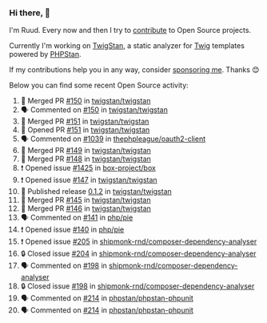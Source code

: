 ### Hi there, 👋

I'm Ruud. Every now and then I try to [contribute](https://github.com/pulls?q=+is%3Apr+author%3Aruudk+archived%3Afalse+is%3Apublic+) to Open Source projects.

Currently I'm working on [TwigStan](https://github.com/twigstan), a static analyzer for [Twig](https://twig.symfony.com/) templates powered by [PHPStan](https://phpstan.org/).

If my contributions help you in any way, consider [sponsoring me](https://github.com/sponsors/ruudk). Thanks 😊

Below you can find some recent Open Source activity:

<!--START_SECTION:activity-->
1. 🎉 Merged PR [#150](https://github.com/twigstan/twigstan/pull/150) in [twigstan/twigstan](https://github.com/twigstan/twigstan)
2. 🗣 Commented on [#150](https://github.com/twigstan/twigstan/pull/150#issuecomment-2510906030) in [twigstan/twigstan](https://github.com/twigstan/twigstan)
3. 🎉 Merged PR [#151](https://github.com/twigstan/twigstan/pull/151) in [twigstan/twigstan](https://github.com/twigstan/twigstan)
4. 💪 Opened PR [#151](https://github.com/twigstan/twigstan/pull/151) in [twigstan/twigstan](https://github.com/twigstan/twigstan)
5. 🗣 Commented on [#1039](https://github.com/thephpleague/oauth2-client/pull/1039#issuecomment-2507225248) in [thephpleague/oauth2-client](https://github.com/thephpleague/oauth2-client)
6. 🎉 Merged PR [#149](https://github.com/twigstan/twigstan/pull/149) in [twigstan/twigstan](https://github.com/twigstan/twigstan)
7. 🎉 Merged PR [#148](https://github.com/twigstan/twigstan/pull/148) in [twigstan/twigstan](https://github.com/twigstan/twigstan)
8. ❗ Opened issue [#1425](https://github.com/box-project/box/issues/1425) in [box-project/box](https://github.com/box-project/box)
9. ❗ Opened issue [#147](https://github.com/twigstan/twigstan/issues/147) in [twigstan/twigstan](https://github.com/twigstan/twigstan)
10. 🚀 Published release [0.1.2](https://github.com/twigstan/twigstan/releases/tag/0.1.2) in [twigstan/twigstan](https://github.com/twigstan/twigstan)
11. 🎉 Merged PR [#145](https://github.com/twigstan/twigstan/pull/145) in [twigstan/twigstan](https://github.com/twigstan/twigstan)
12. 🎉 Merged PR [#146](https://github.com/twigstan/twigstan/pull/146) in [twigstan/twigstan](https://github.com/twigstan/twigstan)
13. 🗣 Commented on [#141](https://github.com/php/pie/pull/141#issuecomment-2504393541) in [php/pie](https://github.com/php/pie)
14. ❗ Opened issue [#140](https://github.com/php/pie/issues/140) in [php/pie](https://github.com/php/pie)
15. ❗ Opened issue [#205](https://github.com/shipmonk-rnd/composer-dependency-analyser/issues/205) in [shipmonk-rnd/composer-dependency-analyser](https://github.com/shipmonk-rnd/composer-dependency-analyser)
16. 🔒 Closed issue [#204](https://github.com/shipmonk-rnd/composer-dependency-analyser/issues/204) in [shipmonk-rnd/composer-dependency-analyser](https://github.com/shipmonk-rnd/composer-dependency-analyser)
17. 🗣 Commented on [#198](https://github.com/shipmonk-rnd/composer-dependency-analyser/issues/198#issuecomment-2503275951) in [shipmonk-rnd/composer-dependency-analyser](https://github.com/shipmonk-rnd/composer-dependency-analyser)
18. 🔒 Closed issue [#198](https://github.com/shipmonk-rnd/composer-dependency-analyser/issues/198) in [shipmonk-rnd/composer-dependency-analyser](https://github.com/shipmonk-rnd/composer-dependency-analyser)
19. 🗣 Commented on [#214](https://github.com/phpstan/phpstan-phpunit/issues/214#issuecomment-2501642176) in [phpstan/phpstan-phpunit](https://github.com/phpstan/phpstan-phpunit)
20. 🗣 Commented on [#214](https://github.com/phpstan/phpstan-phpunit/issues/214#issuecomment-2501635780) in [phpstan/phpstan-phpunit](https://github.com/phpstan/phpstan-phpunit)
<!--END_SECTION:activity-->
